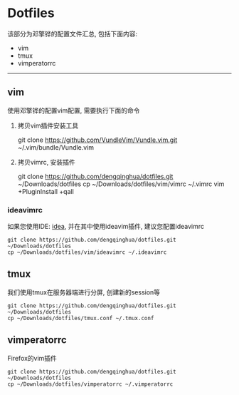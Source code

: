 Dotfiles
========

该部分为邓擎铧的配置文件汇总, 包括下面内容:

* vim
* tmux
* vimperatorrc

--------------------------------------------------------------------------------

vim
---
使用邓擎铧的配置vim配置, 需要执行下面的命令

1. 拷贝vim插件安装工具

    git clone https://github.com/VundleVim/Vundle.vim.git ~/.vim/bundle/Vundle.vim

2. 拷贝vimrc, 安装插件

    git clone https://github.com/dengqinghua/dotfiles.git ~/Downloads/dotfiles
    cp ~/Downloads/dotfiles/vim/vimrc ~/.vimrc
    vim +PluginInstall +qall

### ideavimrc
如果您使用IDE: [idea](https://www.jetbrains.com/idea/), 并在其中使用ideavim插件, 建议您配置ideavimrc

    git clone https://github.com/dengqinghua/dotfiles.git ~/Downloads/dotfiles
    cp ~/Downloads/dotfiles/vim/ideavimrc ~/.ideavimrc

tmux
----
我们使用tmux在服务器端进行分屏, 创建新的session等

```
git clone https://github.com/dengqinghua/dotfiles.git ~/Downloads/dotfiles
cp ~/Downloads/dotfiles/tmux.conf ~/.tmux.conf
```

vimperatorrc
-------------
Firefox的vim插件

```
git clone https://github.com/dengqinghua/dotfiles.git ~/Downloads/dotfiles
cp ~/Downloads/dotfiles/vimperatorrc ~/.vimperatorrc
```
